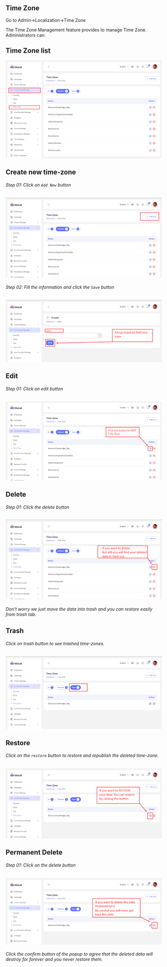## Time Zone

Go to Admin->Localization->Time Zone

The Time Zone Management feature provides to manage Time Zone. Administrators can:

## <strong>Time Zone list</strong>

![src](/assets/lms/images/localization/time-zone/list.png)

## <strong>Create new time-zone</strong>

###### Step 01: Click on `Add New` button

![src](/assets/lms/images/localization/time-zone/add.png)

###### Step 02: Fill the information and click the `Save` button

![src](/assets/lms/images/localization/time-zone/add-new.png)

## Edit

###### Step 01: Click on edit button

![src](/assets/lms/images/localization/time-zone/edit.png)

## Delete

###### Step 01: Click the delete button

![src](/assets/lms/images/localization/time-zone/delete.png)

###### Don't worry we just move the data into trash and you can restore easily from trash tab.

## Trash

###### Click on trash button to see trashed time-zones.

![src](/assets/lms/images/localization/time-zone/trash-list.png)

## Restore

###### Click on the `restore` button to restore and republish the deleted time-zone.

![src](/assets/lms/images/localization/time-zone/restore.png)

## Permanent Delete

###### Step 01: Click on the delete button

![src](/assets/lms/images/localization/time-zone/trash-delete.png)

###### Click the confirm button of the popup to agree that the deleted data will destroy for forever and you never restore them.
